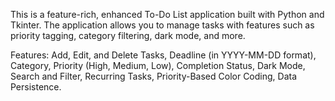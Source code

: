 This is a feature-rich, enhanced To-Do List application built with Python and Tkinter. The application allows you to manage tasks with features such as priority tagging, category filtering, dark mode, and more.

Features:
Add, Edit, and Delete Tasks,
Deadline (in YYYY-MM-DD format),
Category,
Priority (High, Medium, Low),
Completion Status,
Dark Mode,
Search and Filter,
Recurring Tasks,
Priority-Based Color Coding,
Data Persistence.
